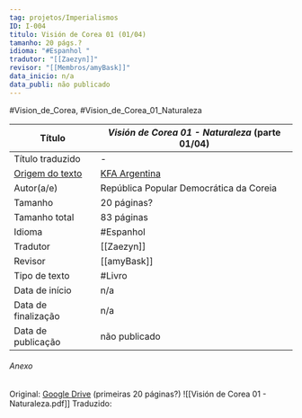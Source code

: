 ```yaml
---
tag: projetos/Imperialismos
ID: I-004
titulo: Visión de Corea 01 (01/04)
tamanho: 20 págs.?
idioma: "#Espanhol "
tradutor: "[[Zaezyn]]"
revisor: "[[Membros/amyBask]]"
data_inicio: n/a
data_publi: não publicado
---
```


#Vision_de_Corea, #Vision_de_Corea_01_Naturaleza 

|Título               |_Visión de Corea 01 - Naturaleza_ (parte 01/04)|
| ------------------- | ------------------------------------------------------------------ |
| Título traduzido    |-|
| [Origem do texto](https://kfaargentina.files.wordpress.com/2019/03/vision-de-corea-1-naturaleza.pdf)   |[KFA Argentina](https://kfaargentina.files.wordpress.com/2019/03/vision-de-corea-1-naturaleza.pdf)|
| Autor(a/e)          |República Popular Democrática da Coreia|
| Tamanho             |20 páginas?|
|Tamanho total        |83 páginas|
| Idioma              | #Espanhol|
| Tradutor            |[[Zaezyn]]|
| Revisor             |[[amyBask]]|
| Tipo de texto       | #Livro |
| Data de início      |n/a|
| Data de finalização |n/a|
| Data de publicação  |não publicado|


###### Anexo
Original: [Google Drive](https://drive.google.com/drive/folders/0B5aXB074TCjIZVJoWlktUU1WeGs?resourcekey=0-GvnL_D82eufCFbNEierNeA) (primeiras 20 páginas?)
![[Visión de Corea 01 - Naturaleza.pdf]]
Traduzido:
